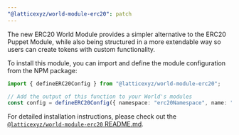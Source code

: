 ```yaml
---
"@latticexyz/world-module-erc20": patch
---
```


The new ERC20 World Module provides a simpler alternative to the ERC20 Puppet Module, while also being structured in a more extendable way so users can create tokens with custom functionality.

To install this module, you can import and define the module configuration from the NPM package:

```typescript
import { defineERC20Config } from "@latticexyz/world-module-erc20";

// Add the output of this function to your World's modules
const config = defineERC20Config({ namespace: "erc20Namespace", name: "MyToken", symbol: "MTK" });
```

For detailed installation instructions, please check out the [`@latticexyz/world-module-erc20` README.md](https://github.com/latticexyz/mud/blob/main/packages/world-module-erc20/README.md).
